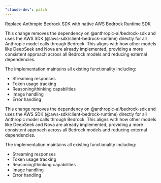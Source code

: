 ```yaml
---
"claude-dev": patch
---
```


Replace Anthropic Bedrock SDK with native AWS Bedrock Runtime SDK

This change removes the dependency on @anthropic-ai/bedrock-sdk and uses the AWS SDK (@aws-sdk/client-bedrock-runtime) directly for all Anthropic model calls through Bedrock. This aligns with how other models like DeepSeek and Nova are already implemented, providing a more consistent approach across all Bedrock models and reducing external dependencies.

The implementation maintains all existing functionality including:
- Streaming responses
- Token usage tracking
- Reasoning/thinking capabilities
- Image handling
- Error handling

This change removes the dependency on @anthropic-ai/bedrock-sdk and uses the AWS SDK (@aws-sdk/client-bedrock-runtime) directly for all Anthropic model calls through Bedrock. This aligns with how other models like DeepSeek and Nova are already implemented, providing a more consistent approach across all Bedrock models and reducing external dependencies.

The implementation maintains all existing functionality including:
- Streaming responses
- Token usage tracking
- Reasoning/thinking capabilities
- Image handling
- Error handling
